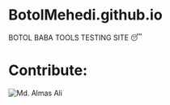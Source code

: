 # BotolMehedi.github.io
BOTOL BABA TOOLS TESTING SITE 😴

# Contribute:
![Md. Almas Ali](https://github.com/Almas-Ali)
